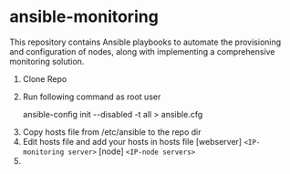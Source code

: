 # ansible-monitoring

This repository contains Ansible playbooks to automate the provisioning and configuration of nodes, along with implementing a comprehensive monitoring solution.

1. Clone Repo

2) Run following command as root user

   ansible-config init --disabled -t all > ansible.cfg

3. Copy hosts file from /etc/ansible to the repo dir
4. Edit hosts file and add your hosts in hosts file
   [webserver]
   `<IP-monitoring server>`
   [node]
   `<IP-node servers>`
5.
